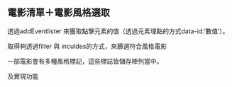 ## 電影清單＋電影風格選取

透過addEventlister 來獲取點擊元素的值（透過元素埋點的方式data-id:‘數值’）。

取得夠透過filter 與 inculdes的方式，來篩選符合風格電影

一部電影會有多種風格標記，這些標誌皆儲存陣列當中。

及實現功能 


